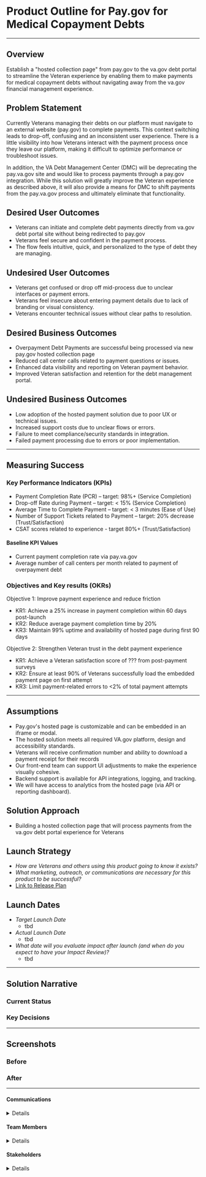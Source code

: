 # Product Outline for Pay.gov for Medical Copayment Debts
---

## Overview
Establish a "hosted collection page" from pay.gov to the va.gov debt portal to streamline the Veteran experience by enabling them to make payments for medical copayment debts without navigating away from the va.gov financial management experience. 

## Problem Statement
Currently Veterans managing their debts on our platform must navigate to an external website (pay.gov) to complete payments. This context switching leads to drop-off, confusing and an inconsistent user experience. There is a little visibility into how Veterans interact with the payment process once they leave our platform, making it difficult to optimize performance or troubleshoot issues. 

In addition, the VA Debt Management Center (DMC) will be deprecating the pay.va.gov site and would like to process payments through a pay.gov integration. While this solution will greatly improve the Veteran experience as described above, it will also provide a means for DMC to shift payments from the pay.va.gov process and ultimately eliminate that functionality. 

## Desired User Outcomes
- Veterans can initiate and complete debt payments directly from va.gov debt portal site without being redirected to pay.gov
- Veterans feel secure and confident in the payment process.
- The flow feels intuitive, quick, and personalized to the type of debt they are managing.

## Undesired User Outcomes
- Veterans get confused or drop off mid-process due to unclear interfaces or payment errors. 
- Veterans feel insecure about entering payment details due to lack of branding or visual consistency.
- Veterans encounter technical issues without clear paths to resolution.

## Desired Business Outcomes
- Overpayment Debt Payments are successful being processed via new pay.gov hosted collection page
- Reduced call center calls related to payment questions or issues. 
- Enhanced data visibility and reporting on Veteran payment behavior. 
- Improved Veteran satisfaction and retention for the debt management portal.

## Undesired Business Outcomes
- Low adoption of the hosted payment solution due to poor UX or technical issues.
- Increased support costs due to unclear flows or errors.   
- Failure to meet compliance/security standards in integration.
- Failed payment processing due to errors or poor implementation. 

---
## Measuring Success

### Key Performance Indicators (KPIs)
- Payment Completion Rate (PCR) – target: 98%+  (Service Completion)
- Drop-off Rate during Payment – target: < 15% (Service Completion)
- Average Time to Complete Payment – target: < 3 minutes (Ease of Use)
- Number of Support Tickets related to Payment – target: 20% decrease (Trust/Satisfaction)
- CSAT scores related to experience - target 80%+ (Trust/Satisfaction)

#### Baseline KPI Values
- Current payment completion rate via pay.va.gov
- Average number of call centers per month related to payment of overpayment debt

### Objectives and Key results (OKRs)
Objective 1: Improve payment experience and reduce friction 
-   KR1: Achieve a 25% increase in payment completion within 60 days post-launch  
-   KR2: Reduce average payment completion time by 20%
-   KR3: Maintain 99% uptime and availability of hosted page during first 90 days
 
Objective 2: Strengthen Veteran trust in the debt payment experience
-   KR1: Achieve a Veteran satisfaction score of ??? from post-payment surveys
-   KR2: Ensure at least 90% of Veterans successfully load the embedded payment page on first attempt
-   KR3: Limit payment-related errors to <2% of total payment attempts

---

## Assumptions
- Pay.gov's hosted page is customizable and can be embedded in an iframe or modal.
- The hosted solution meets all required VA.gov platform, design and accessibility standards.
- Veterans will receive confirmation number and ability to download a payment receipt for their records 
- Our front-end team can support UI adjustments to make the experience visually cohesive. 
- Backend support is available for API integrations, logging, and tracking.
- We will have access to analytics from the hosted page (via API or reporting dashboard).

## Solution Approach

- Building a hosted collection page that will process payments from the va.gov debt portal experience for Veterans




## Launch Strategy
- *How are Veterans and others using this product going to know it exists?*
- *What marketing, outreach, or communications are necessary for this product to be successful?*
- [Link to Release Plan](https://github.com/department-of-veterans-affairs/va.gov-team/blob/master/platform/product-management/release-plan-template.md)

## Launch Dates
- *Target Launch Date*
  - tbd
- *Actual Launch Date* 
  - tbd
- *What date will you evaluate impact after launch (and when do you expect to have your Impact Review)?*
  - tbd

---

## Solution Narrative

### Current Status

### Key Decisions

---
   
## Screenshots

### Before

### After

---

#### Communications

<details>

- Team Name: Financial Management
- GitHub Label: vsa-debt
- Slack channel: #financial-management 
- Product POCs: Denise Coveyduc
- Stakeholders: Robert Vitt

</details>

#### Team Members

<details>
 
 - DEPO Lead: Denise Coveyduc
 - PM: Tom Davis
 - DM: Heather Rienks
 - Engineering: Andrew Rodiek, Brandyn Sullins, Aaron Ponce, Derek Dyer, Josh Mills
 - Research/Design: Charlotte Cesana, Megan Gayle, Marcela Rojas 




</details>


#### Stakeholders

<details>
 
VA CIO/OCTO Development Team - Financial Management : Primary Contact Denise Coveyduc
VA Debt Management Center - Pay.va.gov Deprecation Team : Primary Contact Robert Vitt
Pay.gov Team : Primary Contact (Finances: Tammy Sams) (Engineering: Danielle Eagleeye)
 
</details>
